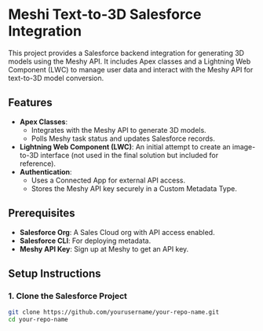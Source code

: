 # Meshi Text-to-3D Salesforce Integration

This project provides a Salesforce backend integration for generating 3D models using the Meshy API. It includes Apex classes and a Lightning Web Component (LWC) to manage user data and interact with the Meshy API for text-to-3D model conversion. 

## Features

- **Apex Classes**:
  - Integrates with the Meshy API to generate 3D models.
  - Polls Meshy task status and updates Salesforce records.
- **Lightning Web Component (LWC)**: An initial attempt to create an image-to-3D interface (not used in the final solution but included for reference).
- **Authentication**:
  - Uses a Connected App for external API access.
  - Stores the Meshy API key securely in a Custom Metadata Type.

## Prerequisites

- **Salesforce Org**: A Sales Cloud org with API access enabled.
- **Salesforce CLI**: For deploying metadata.
- **Meshy API Key**: Sign up at Meshy to get an API key.

## Setup Instructions

### 1. Clone the Salesforce Project

```bash
git clone https://github.com/yourusername/your-repo-name.git
cd your-repo-name
